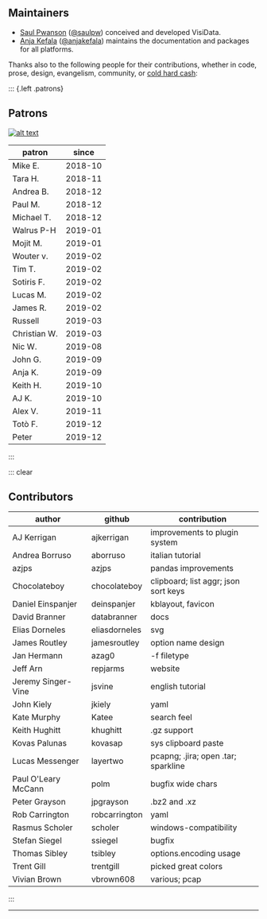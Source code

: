 ## Maintainers

- [Saul Pwanson](http://saul.pw) ([@saulpw](https://github.com/saulpw)) conceived and developed VisiData.
- [Anja Kefala](http://anja.kefala.info) ([@anjakefala](https://github.com/anjakefala)) maintains the documentation and packages for all platforms.

Thanks also to the following people for their contributions, whether in code, prose, design, evangelism, community, or [cold hard cash](https://www.patreon.com/saulpw):

::: {.left .patrons}

## Patrons

[![alt text][image]][hyperlink]

[hyperlink]: https://www.octoberswimmer.com/
[image]: /sponsors/october-swimmer.png

|patron              |since               |
|--------------------|--------------------|
|Mike E\.            |2018\-10            |
|Tara H\.            |2018\-11            |
|Andrea B\.          |2018\-12            |
|Paul M\.            |2018\-12            |
|Michael T\.         |2018\-12            |
|Walrus P\-H         |2019\-01            |
|Mojit M\.           |2019\-01            |
|Wouter v\.          |2019\-02            |
|Tim T\.             |2019\-02            |
|Sotiris F\.         |2019\-02            |
|Lucas M\.           |2019\-02            |
|James R\.           |2019\-02            |
|Russell             |2019\-03            |
|Christian W\.       |2019\-03            |
|Nic W\.             |2019\-08            |
|John G\.            |2019\-09            |
|Anja K\.            |2019\-09            |
|Keith H\.           |2019\-10            |
|AJ K\.              |2019\-10            |
|Alex V\.            |2019\-11            |
|Totò F\.            |2019\-12            |
|Peter               |2019\-12            |


:::

::: clear

## Contributors

|author              |github              |contribution        |
|--------------------|--------------------|--------------------|
|AJ Kerrigan         |ajkerrigan          |improvements to plugin system|
|Andrea Borruso      |aborruso            |italian tutorial    |
|azjps               |azjps               |pandas improvements |
|Chocolateboy        |chocolateboy        |clipboard; list aggr; json sort keys|
|Daniel Einspanjer   |deinspanjer         |kblayout, favicon   |
|David Branner       |databranner         |docs                |
|Elias Dorneles      |eliasdorneles       |svg                 |
|James Routley       |jamesroutley        |option name design  |
|Jan Hermann         |azag0               |\-f filetype        |
|Jeff Arn            |repjarms            |website             |
|Jeremy Singer\-Vine |jsvine              |english tutorial    |
|John Kiely          |jkiely              |yaml                |
|Kate Murphy         |Katee               |search feel         |
|Keith Hughitt       |khughitt            |\.gz support        |
|Kovas Palunas       |kovasap             |sys clipboard paste |
|Lucas Messenger     |layertwo            |pcapng; \.jira; open \.tar; sparkline|
|Paul O'Leary McCann |polm                |bugfix wide chars   |
|Peter Grayson       |jpgrayson           |\.bz2 and \.xz      |
|Rob Carrington      |robcarrington       |yaml                |
|Rasmus Scholer      |scholer             |windows\-compatibility|
|Stefan Siegel       |ssiegel             |bugfix              |
|Thomas Sibley       |tsibley             |options\.encoding usage|
|Trent Gill          |trentgill           |picked great colors |
|Vivian Brown        |vbrown608           |various; pcap       |

:::

---
